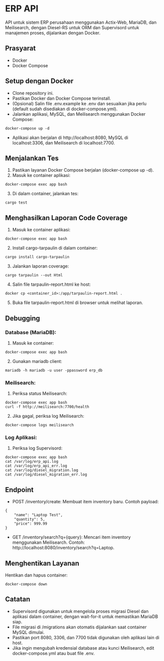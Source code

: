 # ERP API
API untuk sistem ERP perusahaan menggunakan Actix-Web, MariaDB, dan Meilisearch, dengan Diesel-RS untuk ORM dan Supervisord untuk manajemen proses, dijalankan dengan Docker.

## Prasyarat
- Docker
- Docker Compose

## Setup dengan Docker
- Clone repository ini.
- Pastikan Docker dan Docker Compose terinstall.
- (Opsional) Salin file .env.example ke .env dan sesuaikan jika perlu (default sudah disediakan di docker-compose.yml).
- Jalankan aplikasi, MySQL, dan Meilisearch menggunakan Docker Compose:
```
docker-compose up -d
```
- Aplikasi akan berjalan di http://localhost:8080, MySQL di localhost:3306, dan Meilisearch di localhost:7700.

## Menjalankan Tes
1. Pastikan layanan Docker Compose berjalan (docker-compose up -d).
2. Masuk ke container aplikasi:
```
docker-compose exec app bash
```
3. Di dalam container, jalankan tes:
```
cargo test
```

## Menghasilkan Laporan Code Coverage
1. Masuk ke container aplikasi:
```
docker-compose exec app bash
```
2. Install cargo-tarpaulin di dalam container:
```
cargo install cargo-tarpaulin
```
3. Jalankan laporan coverage:
```
cargo tarpaulin --out Html
```
4. Salin file tarpaulin-report.html ke host:
```
docker cp <container_id>:/app/tarpaulin-report.html .
```
5. Buka file tarpaulin-report.html di browser untuk melihat laporan.

## Debugging
### Database (MariaDB):
1. Masuk ke container:
```
docker-compose exec app bash
```
2. Gunakan mariadb client:
```
mariadb -h mariadb -u user -ppassword erp_db
```
### Meilisearch:
1. Periksa status Meilisearch:
```
docker-compose exec app bash
curl -f http://meilisearch:7700/health
```
2. Jika gagal, periksa log Meilisearch:
```
docker-compose logs meilisearch
```
### Log Aplikasi:
1. Periksa log Supervisord:
```
docker-compose exec app bash
cat /var/log/erp_api.log
cat /var/log/erp_api_err.log
cat /var/log/diesel_migration.log
cat /var/log/diesel_migration_err.log
```

## Endpoint
- POST /inventory/create: Membuat item inventory baru. Contoh payload:
```
{
    "name": "Laptop Test",
    "quantity": 5,
    "price": 999.99
}
```
- GET /inventory/search?q={query}: Mencari item inventory menggunakan Meilisearch. Contoh: http://localhost:8080/inventory/search?q=Laptop.

## Menghentikan Layanan
Hentikan dan hapus container:
```
docker-compose down
```

## Catatan
- Supervisord digunakan untuk mengelola proses migrasi Diesel dan aplikasi dalam container, dengan wait-for-it untuk memastikan MariaDB siap.
- File migrasi di /migrations akan otomatis dijalankan saat container MySQL dimulai.
- Pastikan port 8080, 3306, dan 7700 tidak digunakan oleh aplikasi lain di host.
- Jika ingin mengubah kredensial database atau kunci Meilisearch, edit docker-compose.yml atau buat file .env.
